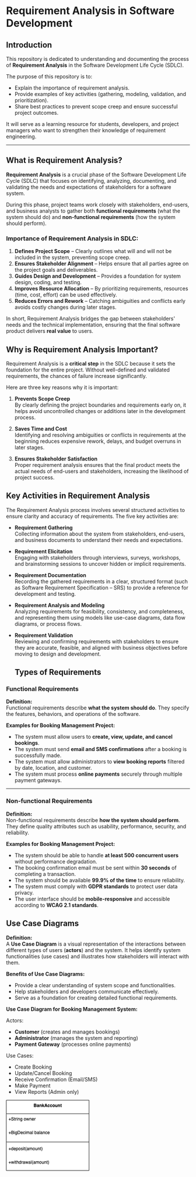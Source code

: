 # Requirement Analysis in Software Development

## Introduction
This repository is dedicated to understanding and documenting the process of **Requirement Analysis** in the Software Development Life Cycle (SDLC).  

The purpose of this repository is to:  
- Explain the importance of requirement analysis.  
- Provide examples of key activities (gathering, modeling, validation, and prioritization).  
- Share best practices to prevent scope creep and ensure successful project outcomes.  

It will serve as a learning resource for students, developers, and project managers who want to strengthen their knowledge of requirement engineering.

---

## What is Requirement Analysis?
**Requirement Analysis** is a crucial phase of the Software Development Life Cycle (SDLC) that focuses on identifying, analyzing, documenting, and validating the needs and expectations of stakeholders for a software system.  

During this phase, project teams work closely with stakeholders, end-users, and business analysts to gather both **functional requirements** (what the system should do) and **non-functional requirements** (how the system should perform).  

### Importance of Requirement Analysis in SDLC:
1. **Defines Project Scope** – Clearly outlines what will and will not be included in the system, preventing scope creep.  
2. **Ensures Stakeholder Alignment** – Helps ensure that all parties agree on the project goals and deliverables.  
3. **Guides Design and Development** – Provides a foundation for system design, coding, and testing.  
4. **Improves Resource Allocation** – By prioritizing requirements, resources (time, cost, effort) can be used effectively.  
5. **Reduces Errors and Rework** – Catching ambiguities and conflicts early avoids costly changes during later stages.  

In short, Requirement Analysis bridges the gap between stakeholders' needs and the technical implementation, ensuring that the final software product delivers **real value** to users.

## Why is Requirement Analysis Important?
Requirement Analysis is a **critical step** in the SDLC because it sets the foundation for the entire project. Without well-defined and validated requirements, the chances of failure increase significantly.  

Here are three key reasons why it is important:  

1. **Prevents Scope Creep**  
   By clearly defining the project boundaries and requirements early on, it helps avoid uncontrolled changes or additions later in the development process.  

2. **Saves Time and Cost**  
   Identifying and resolving ambiguities or conflicts in requirements at the beginning reduces expensive rework, delays, and budget overruns in later stages.  

3. **Ensures Stakeholder Satisfaction**  
   Proper requirement analysis ensures that the final product meets the actual needs of end-users and stakeholders, increasing the likelihood of project success.  

## Key Activities in Requirement Analysis
The Requirement Analysis process involves several structured activities to ensure clarity and accuracy of requirements. The five key activities are:  

- **Requirement Gathering**  
  Collecting information about the system from stakeholders, end-users, and business documents to understand their needs and expectations.  

- **Requirement Elicitation**  
  Engaging with stakeholders through interviews, surveys, workshops, and brainstorming sessions to uncover hidden or implicit requirements.  

- **Requirement Documentation**  
  Recording the gathered requirements in a clear, structured format (such as Software Requirement Specification – SRS) to provide a reference for development and testing.  

- **Requirement Analysis and Modeling**  
  Analyzing requirements for feasibility, consistency, and completeness, and representing them using models like use-case diagrams, data flow diagrams, or process flows.  

- **Requirement Validation**  
  Reviewing and confirming requirements with stakeholders to ensure they are accurate, feasible, and aligned with business objectives before moving to design and development.

  ## Types of Requirements

### Functional Requirements
**Definition:**  
Functional requirements describe **what the system should do**. They specify the features, behaviors, and operations of the software.  

**Examples for Booking Management Project:**  
- The system must allow users to **create, view, update, and cancel bookings**.  
- The system must send **email and SMS confirmations** after a booking is successfully made.  
- The system must allow administrators to **view booking reports** filtered by date, location, and customer.  
- The system must process **online payments** securely through multiple payment gateways.  

---

### Non-functional Requirements
**Definition:**  
Non-functional requirements describe **how the system should perform**. They define quality attributes such as usability, performance, security, and reliability.  

**Examples for Booking Management Project:**  
- The system should be able to handle **at least 500 concurrent users** without performance degradation.  
- The booking confirmation email must be sent within **30 seconds** of completing a transaction.  
- The system should be available **99.9% of the time** to ensure reliability.  
- The system must comply with **GDPR standards** to protect user data privacy.  
- The user interface should be **mobile-responsive** and accessible according to **WCAG 2.1 standards**.

## Use Case Diagrams

**Definition:**  
A **Use Case Diagram** is a visual representation of the interactions between different types of users (**actors**) and the system. It helps identify system functionalities (use cases) and illustrates how stakeholders will interact with them.  

**Benefits of Use Case Diagrams:**  
- Provide a clear understanding of system scope and functionalities.  
- Help stakeholders and developers communicate effectively.  
- Serve as a foundation for creating detailed functional requirements.  

**Use Case Diagram for Booking Management System:**  

Actors:  
- **Customer** (creates and manages bookings)  
- **Administrator** (manages the system and reporting)  
- **Payment Gateway** (processes online payments)  

Use Cases:  
- Create Booking  
- Update/Cancel Booking  
- Receive Confirmation (Email/SMS)  
- Make Payment  
- View Reports (Admin only)  

![Booking Management Use Case Diagram](alx-booking-uc.png)  
